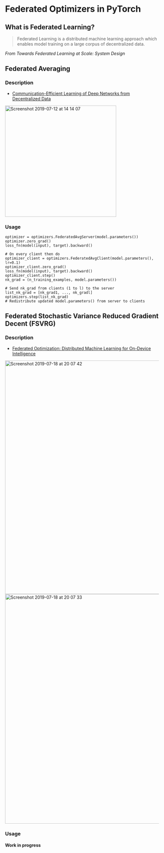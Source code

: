 # Federated Optimizers in PyTorch
## What is Federated Learning?
> Federated Learning is a distributed machine learning approach which enables model training on a large corpus of decentralized data. 

_From Towards Federated Learning at Scale: System Design_


## Federated Averaging 
### Description
- [Communication-Efficient Learning of Deep Networks from Decentralized Data](https://arxiv.org/pdf/1602.05629.pdf)
<img width="364" alt="Screenshot 2019-07-12 at 14 14 07" src="https://user-images.githubusercontent.com/26603883/61127621-13820c00-a4b0-11e9-80aa-9900cca24956.png">

### Usage
```
optimizer = optimizers.FederatedAvgServer(model.parameters())
optimizer.zero_grad()
loss_fn(model(input), target).backward()

# On every client then do
optimizer_client = optimizers.FederatedAvgClient(model.parameters(), lr=0.1)
optimizer_client.zero_grad()
loss_fn(model(input), target).backward()
optimizer_client.step()
nk_grad = (n_training_examples, model.parameters())

# Send nk_grad from clients (1 to l) to the server
list_nk_grad = [nk_grad1, ..., nk_gradl]
optimizers.step(list_nk_grad)
# Redistribute updated model.parameters() from server to clients
```

## Federated Stochastic Variance Reduced Gradient Decent (FSVRG)
### Description
- [Federated Optimization: Distributed Machine Learning for On-Device Intelligence](https://www.maths.ed.ac.uk/~prichtar/papers/federated_optimization.pdf)
<img width="764" alt="Screenshot 2019-07-18 at 20 07 42" src="https://user-images.githubusercontent.com/26603883/61481211-ee9e0500-a997-11e9-8dce-aba143c77691.png">
<img width="751" alt="Screenshot 2019-07-18 at 20 07 33" src="https://user-images.githubusercontent.com/26603883/61481269-2442ee00-a998-11e9-897a-d8324860e6f5.png">

### Usage

#### Work in progress
